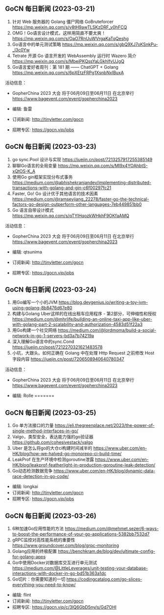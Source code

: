 ## GoCN 每日新闻 (2023-03-21)

1. 针对 Web 服务器的 Golang 僵尸网络 GoBruteforcer https://mp.weixin.qq.com/s/v8tH9awTLSKzDRF_v0hFCQ
2. OMG！Go语言设计模式，这样用简直不要太爽！ https://mp.weixin.qq.com/s/OaO7RnUuWVrgaKaTqQeshg
3. Go语言中的单元测试策略 https://mp.weixin.qq.com/s/gbQ9XJ7oKSnkPu-_l3c0Yw
4. Tetrate 开源 Go 语言开发的 WebAssembly 运行时 Wazero 简介 https://mp.weixin.qq.com/s/MbeiPKQssYaLGkhlfvUJgQ
5. Go语言爱好者周刊：第 181 期 —— ChatGPT + Golang https://mp.weixin.qq.com/s/6pXEtzFRPg1XsnbNxIBuxA

活动信息：
- GopherChina 2023 大会 将于06月09日至06月11日 在北京举行 https://www.bagevent.com/event/gopherchina2023

- 编辑: 鱼雷
- 订阅新闻: http://tinyletter.com/gocn
- 招聘专区: https://gocn.vip/jobs


## GoCN 每日新闻 (2023-03-23)

1. go sync.Pool 设计与实现  https://juejin.cn/post/7213257917255385149
2. 聊聊Go语言的全局变量  https://mp.weixin.qq.com/s/MI9x4YOAhbtS-xQtOS-K_A
3. 使用Go gin框架实现分布式事务  https://medium.com/@abhishekranjandev/implementing-distributed-transactions-with-golang-and-gin-c6f00297fc21
4. Faster, Go! Go 设计优于其他语言的技术因素 https://medium.com/@ramseyjiang_22278/faster-go-the-technical-factors-go-design-outperform-other-languages-7eb449851bb0
5. Go 语言自带设计模式  https://mp.weixin.qq.com/s/qTYlHqozkWHkhF9OKfaAMQ

活动信息：
- GopherChina 2023 大会 将于06月09日至06月11日 在北京举行 https://www.bagevent.com/event/gopherchina2023

- 编辑: qtsunima
- 订阅新闻: http://tinyletter.com/gocn
- 招聘专区: https://gocn.vip/jobs

## GoCN 每日新闻 (2023-03-24)

1. 用Go编写一个小的JVM  https://blog.devgenius.io/writing-a-toy-jvm-using-golang-8b8476d67e80
2. 构建与Golang Uber这样的在线出租车应用程序 - 第2部分，可伸缩性和授权  https://medium.com/@mhrlife/building-an-online-taxi-app-like-uber-with-golang-part-2-scalability-and-authorization-4583d51f22a3
3. 用Go构建一个社交网络  https://medium.com/@lordmoma/build-a-social-network-in-go-1-servers-bd3a7b74219a
4. 深入理解Go语言中的sync.Cond https://juejin.cn/post/7212270321621483578
5. 小坑，大跟头。如何正确在 Golang 中在处理 Http Request 之前修改 Host 字段内容 https://juejin.cn/post/7206508940640780347

活动信息：
- GopherChina 2023 大会 将于06月09日至06月11日 在北京举行 https://www.bagevent.com/event/gopherchina2023

- 编辑: Rolle
=======
## GoCN 每日新闻 (2023-03-25)
1. Go 单方法接口的力量 https://eli.thegreenplace.net/2023/the-power-of-single-method-interfaces-in-go/
2. Valgo，类型安全，表达能力强的go验证器 https://github.com/cohesivestack/valgo
3. Uber 是怎么将go的大仓ci构建时间减半的 https://www.uber.com/en-HK/blog/how-we-halved-go-monorepo-ci-build-time/
4. LeakProf 在生产环境中检测goroutine泄露 https://www.uber.com/en-HK/blog/leakprof-featherlight-in-production-goroutine-leak-detection/
5. Go动态检测数据竞争 https://www.uber.com/en-HK/blog/dynamic-data-race-detection-in-go-code/

- 编辑: longkai
- 订阅新闻: http://tinyletter.com/gocn
- 招聘专区: https://gocn.vip/jobs

## GoCN 每日新闻 (2023-03-26)
1. 6种加速Go应用性能的方法 https://medium.com/@mehmet.sezer/6-ways-to-boost-the-performance-of-your-go-applications-5382bb7532d7
2. gRPC监控对高性能系统的重要性 https://www.groundcover.com/blog/grpc-monitoring
3. Golang应用的终极配置 https://benchkram.de/blog/dev/ultimate-config-for-golang-apps
4. Go中使用Docker对数据库交互进行单元测试 https://medium.com/@LittleLeverages/unit-testing-your-database-interactions-with-docker-in-go-bd51b363a1dc
5. Go切片：你需要知道的一切 https://codingcatalog.com/go-slices-everything-you-need-to-know/

- 编辑: flint
- 订阅新闻: http://tinyletter.com/gocn
- 招聘专区: https://gocn.vip/c/3lQ6GbD5ny/s/Gd7OHl

